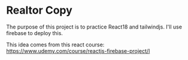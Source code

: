 # Realtor Copy

The purpose of this project is to practice React18 and tailwindjs.
I'll use firebase to deploy this.

This idea comes from this react course: 
https://www.udemy.com/course/reactjs-firebase-project/l

